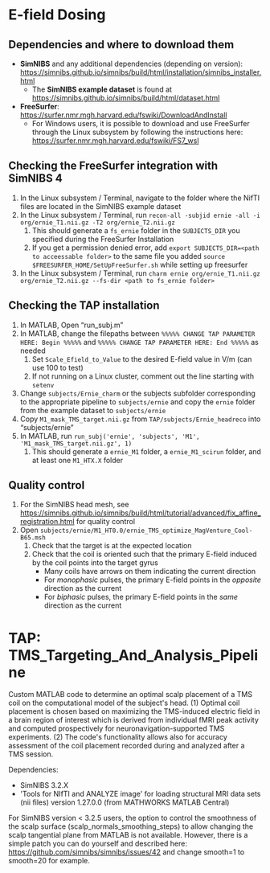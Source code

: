# E-field Dosing
## Dependencies and where to download them
- **SimNIBS** and any additional dependencies (depending on version): https://simnibs.github.io/simnibs/build/html/installation/simnibs_installer.html
  - The **SimNIBS example dataset** is found at https://simnibs.github.io/simnibs/build/html/dataset.html
- **FreeSurfer**: https://surfer.nmr.mgh.harvard.edu/fswiki/DownloadAndInstall
  - For Windows users, it is possible to download and use FreeSurfer through the Linux subsystem by following the instructions here: https://surfer.nmr.mgh.harvard.edu/fswiki/FS7_wsl
## Checking the FreeSurfer integration with SimNIBS 4
1. In the Linux subsystem / Terminal, navigate to the folder where the NifTI files are located in the SimNIBS example dataset
2. In the Linux subsystem / Terminal, run `recon-all -subjid ernie -all -i org/ernie_T1.nii.gz -T2 org/ernie_T2.nii.gz`
    1. This should generate a `fs_ernie` folder in the `SUBJECTS_DIR` you specified during the FreeSurfer Installation
    2. If you get a permission denied error, add `export SUBJECTS_DIR=<path to acceessable folder>` to the same file you added `source $FREESURFER_HOME/SetUpFreeSurfer.sh` while setting up freesurfer
3. In the Linux subsystem / Terminal, run `charm ernie org/ernie_T1.nii.gz org/ernie_T2.nii.gz --fs-dir <path to fs_ernie folder>`
## Checking the TAP installation
1. In MATLAB, Open “run_subj.m”
3. In MATLAB, change the filepaths between `%%%%% CHANGE TAP PARAMETER HERE: Begin %%%%%` and `%%%%% CHANGE TAP PARAMETER HERE: End %%%%%` as needed
    1. Set `Scale_Efield_to_Value` to the desired E-field value in V/m (can use 100 to test)
    2. If not running on a Linux cluster, comment out the line starting with `setenv`
4. Change `subjects/Ernie_charm` or the subjects subfolder corresponding to the appropriate pipeline to `subjects/ernie` and copy the `ernie` folder from the example dataset to `subjects/ernie`
5. Copy `M1_mask_TMS_target.nii.gz` from `TAP/subjects/Ernie_headreco` into “subjects/ernie”
6. In MATLAB, run `run_subj('ernie', 'subjects', 'M1', 'M1_mask_TMS_target.nii.gz', 1)`
    1. This should generate a `ernie_M1` folder, a `ernie_M1_scirun` folder, and at least one `M1_HTX.X` folder
## Quality control
1. For the SimNIBS head mesh, see https://simnibs.github.io/simnibs/build/html/tutorial/advanced/fix_affine_registration.html for quality control
2. Open `subjects/ernie/M1_HT0.0/ernie_TMS_optimize_MagVenture_Cool-B65.msh`
    1. Check that the target is at the expected location
    2. Check that the coil is oriented such that the primary E-field induced by the coil points into the target gyrus
        - Many coils have arrows on them indicating the current direction
        - For *monophasic* pulses, the primary E-field points in the *opposite* direction as the current
        - For *biphasic* pulses, the primary E-field points in the *same* direction as the current

# TAP: TMS_Targeting_And_Analysis_Pipeline
Custom MATLAB code to determine an optimal scalp placement of a TMS coil on the computational model of the subject's head. (1) Optimal coil placement is chosen based on maximizing the TMS-induced electric field in a brain region of interest which is derived from individual fMRI peak activity and computed prospectively for neuronavigation-supported TMS experiments. (2) The code's functionality allows also for accuracy assessment of the coil placement recorded during and analyzed after a TMS session.  
  
Dependencies:  
- SimNIBS 3.2.X  
- 'Tools for NIfTI and ANALYZE image' for loading structural MRI data sets (nii files) version 1.27.0.0 (from MATHWORKS MATLAB Central)  
  
For SimNIBS version < 3.2.5 users, the option to control the smoothness of the scalp surface (scalp_normals_smoothing_steps) to allow changing the scalp tangential plane from MATLAB is not available. However, there is a simple patch you can do yourself and described here: https://github.com/simnibs/simnibs/issues/42
and change smooth=1 to smooth=20 for example.
